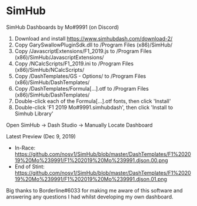 # SimHub
SimHub Dashboards by Mo#9991 (on Discord)

1. Download and install https://www.simhubdash.com/download-2/
2. Copy GarySwallowPluginSdk.dll to /Program Files (x86)/SimHub/
3. Copy /JavascriptExtensions/F1_2019.js to /Program Files (x86)/SimHub/JavascriptExtensions/
4. Copy /NCalcScripts/F1_2019.ini to /Program Files (x86)/SimHub/NCalcScripts/
5. Copy /DashTemplates/GS - Options/ to /Program Files (x86)/SimHub/DashTemplates/
6. Copy /DashTemplates/Formula[...].otf to /Program Files (x86)/SimHub/DashTemplates/
7. Double-click each of the Formula[...].otf fonts, then click 'Install'
8. Double-click 'F1 2019 Mo#9991.simhubdash', then click 'Install to Simhub Library'

Open SimHub -> Dash Studio -> Manually Locate Dashboard

Latest Preview (Dec 9, 2019)
- In-Race: https://github.com/nosv1/SimHub/blob/master/DashTemplates/F1%202019%20Mo%239991/F1%202019%20Mo%239991.djson.00.png
- End of Stint: https://github.com/nosv1/SimHub/blob/master/DashTemplates/F1%202019%20Mo%239991/F1%202019%20Mo%239991.djson.01.png

Big thanks to Borderline#6033 for making me aware of this software and answering any questions I had whilst developing my own dashboard.
